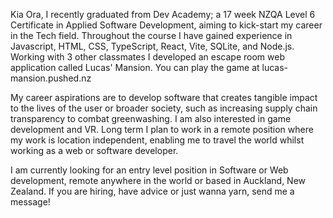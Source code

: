 Kia Ora, I recently graduated from Dev Academy; a 17 week NZQA Level 6 Certificate in Applied Software Development, aiming to kick-start my career in the Tech field. Throughout the course I have gained experience in Javascript, HTML, CSS,  TypeScript, React, Vite, SQLite, and Node.js. Working with 3 other classmates I developed an escape room web application called Lucas' Mansion. You can play the game at lucas-mansion.pushed.nz

My career aspirations are to develop software that creates tangible impact to the lives of the user or broader society, such as increasing supply chain transparency to combat greenwashing. I am also interested in game development and VR. Long term I plan to work in a remote position where my work is location independent, enabling me to travel the world whilst working as a web or software developer.

I am currently looking for an entry level position in Software or Web development, remote anywhere in the world or based in Auckland, New Zealand. If you are hiring, have advice or just wanna yarn, send me a message!
<!---
Darragh-Carraher/Darragh-Carraher is a ✨ special ✨ repository because its `README.md` (this file) appears on your GitHub profile.
You can click the Preview link to take a look at your changes.
--->
